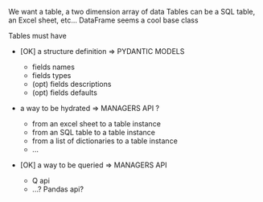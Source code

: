 

We want a table, a two dimension array of data
Tables can be a SQL table, an Excel sheet, etc... DataFrame seems a cool base class

Tables must have

- [OK] a structure definition => PYDANTIC MODELS
  - fields names
  - fields types
  - (opt) fields descriptions
  - (opt) fields defaults

- a way to be hydrated => MANAGERS API ?
  - from an excel sheet to a table instance
  - from an SQL table to a table instance
  - from a list of dictionaries to a table instance
  - ...

- [OK] a way to be queried => MANAGERS API
  - Q api
  - ...? Pandas api?